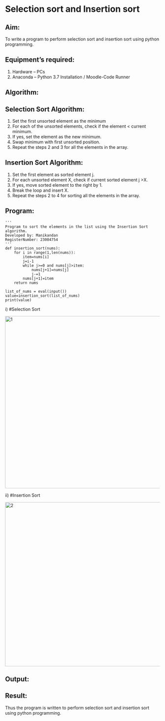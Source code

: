 # Selection sort and Insertion sort
## Aim:
To write a program to perform selection sort and insertion sort using python programming.
## Equipment’s required:
1.	Hardware – PCs
2.	Anaconda – Python 3.7 Installation / Moodle-Code Runner
## Algorithm:
## Selection Sort Algorithm:
1.	Set the first unsorted element as the minimum
2.	For each of the unsorted elements, check if the element < current minimum.
3.	If yes, set the element as the new minimum.
4.	Swap minimum with first unsorted position.
5.	Repeat the steps 2 and 3 for all the elements in the array.
## Insertion Sort Algorithm:
1.	Set the first element as sorted element j.
2.	For each unsorted element X, check if current sorted element j >X.
3.	If yes, move sorted element to the right by 1.
4.	Break the loop and insert X.
5.	Repeat the steps 2 to 4 for sorting all the elements in the array.
## Program:
```
''' 
Program to sort the elements in the list using the Insertion Sort algorithm.
Developed by: Manikandan
RegisterNumber: 23004754
'''
def insertion_sort(nums):
    for i in range(1,len(nums)):
        item=nums[i]
        j=i-1
        while j>=0 and nums[j]>item:
            nums[j+1]=nums[j]
            j-=1
        nums[j+1]=item
    return nums
    
list_of_nums = eval(input())
value=insertion_sort(list_of_nums)
print(value)
```
i)	#Selection Sort

<img width="559" alt="1" src="https://github.com/Manikandanrag/Sorting-Algorithm/assets/138849491/86a995a0-da24-474d-89fd-73ff1bc982e2">




ii)	#Insertion Sort

<img width="533" alt="2" src="https://github.com/Manikandanrag/Sorting-Algorithm/assets/138849491/d4943c9e-16fe-48b0-9fb2-307416150ac1">




## Output:


## Result:
Thus the program is written to perform selection sort and insertion sort using python programming.
